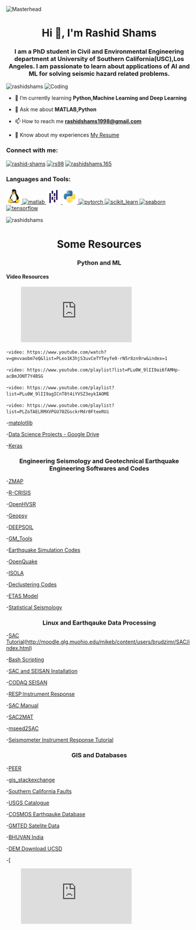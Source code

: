 ![Masterhead](https://c.tenor.com/LDuF2jVabwoAAAAC/banner-welcome.gif)
<h1 align="center">Hi 👋, I'm Rashid Shams</h1>
<h3 align="center">I am a PhD student in Civil and Environmental Engineering department at University of Southern California(USC),Los Angeles. I am passionate to learn about applications of AI and ML for solving seismic hazard related problems.</h3>
<img align="right" alt="Coding" width="400" src="https://acropolis-wp-content-uploads.s3.us-west-1.amazonaws.com/2019/02/hero.gif">

<p align="left"> <img src="https://komarev.com/ghpvc/?username=rashidshams&label=Profile%20views&color=0e75b6&style=flat" alt="rashidshams" /> </p>


- 🌱 I’m currently learning **Python,Machine Learning and Deep Learning**


- 💬 Ask me about **MATLAB,Python**


- 📫 How to reach me **rashidshams1998@gmail.com**


- 📄 Know about my experiences [My Resume](https://drive.google.com/file/d/1zpxXwc2wkRJUtGPt7PU-Lye1uXl1ytxc/view?usp=sharing)

<h3 align="left">Connect with me:</h3>
<p align="left">
<a href="https://linkedin.com/in/rashid-shams" target="blank"><img align="center" src="https://raw.githubusercontent.com/rahuldkjain/github-profile-readme-generator/master/src/images/icons/Social/linked-in-alt.svg" alt="rashid-shams" height="30" width="40" /></a>
<a href="https://kaggle.com/rs98" target="blank"><img align="center" src="https://raw.githubusercontent.com/rahuldkjain/github-profile-readme-generator/master/src/images/icons/Social/kaggle.svg" alt="rs98" height="30" width="40" /></a>
<a href="https://instagram.com/rashid.shams.165" target="blank"><img align="center" src="https://raw.githubusercontent.com/rahuldkjain/github-profile-readme-generator/master/src/images/icons/Social/instagram.svg" alt="rashidshams.165" height="30" width="40" /></a>
</p>

<h3 align="left">Languages and Tools:</h3>
<p align="left"> <a href="https://www.linux.org/" target="_blank" rel="noreferrer"> <img src="https://raw.githubusercontent.com/devicons/devicon/master/icons/linux/linux-original.svg" alt="linux" width="40" height="40"/> </a> <a href="https://www.mathworks.com/" target="_blank" rel="noreferrer"> <img src="https://upload.wikimedia.org/wikipedia/commons/2/21/Matlab_Logo.png" alt="matlab" width="40" height="40"/> </a> <a href="https://pandas.pydata.org/" target="_blank" rel="noreferrer"> <img src="https://raw.githubusercontent.com/devicons/devicon/2ae2a900d2f041da66e950e4d48052658d850630/icons/pandas/pandas-original.svg" alt="pandas" width="40" height="40"/> </a> <a href="https://www.python.org" target="_blank" rel="noreferrer"> <img src="https://raw.githubusercontent.com/devicons/devicon/master/icons/python/python-original.svg" alt="python" width="40" height="40"/> </a> <a href="https://pytorch.org/" target="_blank" rel="noreferrer"> <img src="https://www.vectorlogo.zone/logos/pytorch/pytorch-icon.svg" alt="pytorch" width="40" height="40"/> </a> <a href="https://scikit-learn.org/" target="_blank" rel="noreferrer"> <img src="https://upload.wikimedia.org/wikipedia/commons/0/05/Scikit_learn_logo_small.svg" alt="scikit_learn" width="40" height="40"/> </a> <a href="https://seaborn.pydata.org/" target="_blank" rel="noreferrer"> <img src="https://seaborn.pydata.org/_images/logo-mark-lightbg.svg" alt="seaborn" width="40" height="40"/> </a> <a href="https://www.tensorflow.org" target="_blank" rel="noreferrer"> <img src="https://www.vectorlogo.zone/logos/tensorflow/tensorflow-icon.svg" alt="tensorflow" width="40" height="40"/> </a> </p>

<p><img align="center" src="https://github-readme-stats.vercel.app/api/top-langs?username=rashidshams&show_icons=true&locale=en&layout=compact" alt="rashidshams" /></p>

<h1 align="center">Some Resources</h1>

<h3 align="center">Python and ML</h3>
<h4 align="left">Video Resources</h4>

<figure class="video_container">
  <iframe src="https://www.youtube.com/watch?v=gmvvaobm7eQ&list=PLeo1K3hjS3uvCeTYTeyfe0-rN5r8zn9rw&index=1" frameborder="0" allowfullscreen="true"> </iframe>
</figure>

-`video: https://www.youtube.com/watch?v=gmvvaobm7eQ&list=PLeo1K3hjS3uvCeTYTeyfe0-rN5r8zn9rw&index=1`

-`video: https://www.youtube.com/playlist?list=PLu0W_9lII9ai6fAMHp-acBmJONT7Y4BSG`

-`video: https://www.youtube.com/playlist?list=PLu0W_9lII9agICnT8t4iYVSZ3eykIAOME`

-`video: https://www.youtube.com/playlist?list=PLZoTAELRMXVPGU70ZGsckrMdr0FteeRUi`

-[matplotlib](https://matplotlib.org/stable/tutorials/introductory/usage.html)

-[Data Science Projects - Google Drive](https://drive.google.com/drive/folders/1XdPbyAc9iWml0fPPNX91Yq3BRwkZAG2M)

-[Keras](https://keras.io/api/)

<h3 align="center">Engineering Seismology and Geotechnical Earthquake Engineering Softwares and Codes</h3>

-[ZMAP](https://github.com/CelsoReyes/zmap7/blob/master/README.md)

-[R-CRISIS](http://www.r-crisis.com/)

-[OpenHVSR](https://www.samuelbignardi.com/en/blog/openhvsr-imaging-subsurface-2d3d-elastic-properties-through-multiple-hvsr-modeling-and)

-[Geopsy](https://www.geopsy.org/)

-[DEEPSOIL](http://deepsoil.cee.illinois.edu/)

-[GM_Tools](https://www.risksciences.ucla.edu/nhr3/gmtools#RCTC)

-[Earthquake Simulation Codes](http://www.daveboore.com/software_online.html)

-[OpenQuake](https://www.globalquakemodel.org/oq-get-started)

-[ISOLA](http://seismo.geology.upatras.gr/isola/download.html)

-[Declustering Codes](https://gitlab.seismo.ethz.ch/reyesc/zmap/blob/faa87c8e2e92298a0f6cff3ca97313f07438442b/src/thomas/decluster/MonteDeclus.m)

-[ETAS Model](https://github.com/jalilian/ETAS)

-[Statistical Seismology](http://geophysics.eas.gatech.edu/people/bsullivan/tutorial/StatisticalSeismology.htm#part1_1)

<h3 align="center">Linux and Earthqauke Data Processing</h3>

-[SAC Tutorial](http://geophysics.eas.gatech.edu/classes/SAC/)(http://moodle.glg.muohio.edu/mikeb/content/users/brudzimr/SAC/index.html)

-[Bash Scripting](https://iasbs.ac.ir/~aghods/tutorials/tutorial_bash_for_geophysicist/bash-for-geophysicist.html)

-[SAC and SEISAN Installation](https://sites.google.com/view/anupam2372/learning/seisan?authuser=0)

-[CODAQ SEISAN](https://seis.geus.net/software/seisan/node185.html)

-[RESP:Instrument Response](https://seis.geus.net/software/seisan/node231.html)

-[SAC Manual](http://www.adc1.iris.edu/files/sac-manual/)

-[SAC2MAT](https://github.com/mrzac/sac2mat)

-[mseed2SAC](https://www.jakewalter.net/sacresponse.html)

-[Seismometer Instrument Response Tutorial](https://www.jakewalter.net/sacresponse.html)

<h3 align="center">GIS and Databases</h3>

-[PEER](https://peer.berkeley.edu/research/data-sciences/databases)

-[gis_stackexchange](https://gis.stackexchange.com/questions/435595/how-to-get-slope-and-curvature-values-at-each-point-of-a-grid-point-using-arcmap)

-[Southern California Faults](https://scedc.caltech.edu/earthquake/significant.html)

-[USGS Catalogue](https://earthquake.usgs.gov/earthquakes/search/)

-[COSMOS Earthqauke Database](https://www.strongmotioncenter.org/vdc/scripts/default.plx)

-[GMTED Satelite Data](https://topotools.cr.usgs.gov/gmted_viewer/viewer.htm)

-[BHUVAN India](https://bhuvan-app3.nrsc.gov.in/data/download/index.php#)

-[DEM Download UCSD](https://topex.ucsd.edu/WWW_html/mar_topo.html)

-[

<!-- blank line -->
<figure class="video_container">
  <iframe src="https://www.youtube.com/embed/enMumwvLAug" frameborder="0" allowfullscreen="true"> </iframe>
</figure>
<!-- blank line -->
